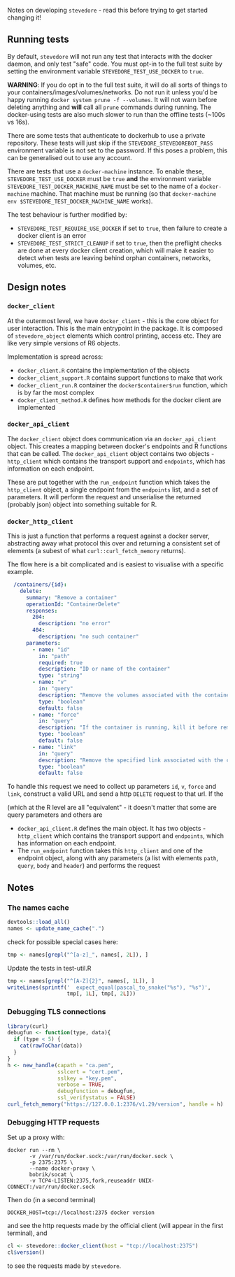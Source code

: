 Notes on developing `stevedore` - read this before trying to get started changing it!

## Running tests

By default, `stevedore` will not run any test that interacts with the docker daemon, and only test "safe" code.  You must opt-in to the full test suite by setting the environment variable `STEVEDORE_TEST_USE_DOCKER` to `true`.

**WARNING**: If you do opt in to the full test suite, it will do all sorts of things to your containers/images/volumes/networks.  Do not run it unless you'd be happy running `docker system prune -f --volumes`.  It will not warn before deleting anything and **will** call all `prune` commands during running.  The docker-using tests are also much slower to run than the offline tests (~100s vs 16s).

There are some tests that authenticate to dockerhub to use a private repository.  These tests will just skip if the `STEVEDORE_STEVEDOREBOT_PASS` environment variable is not set to the password.  If this poses a problem, this can be generalised out to use any account.

There are tests that use a `docker-machine` instance.  To enable these, `STEVEDORE_TEST_USE_DOCKER` must be `true` **and** the environment variable `STEVEDORE_TEST_DOCKER_MACHINE_NAME` must be set to the name of a `docker-machine` machine.  That machine must be running (so that `docker-machine env $STEVEDORE_TEST_DOCKER_MACHINE_NAME` works).

The test behaviour is further modified by:

- `STEVEDORE_TEST_REQUIRE_USE_DOCKER` if set to `true`, then failure to create a docker client is an error
- `STEVEDORE_TEST_STRICT_CLEANUP` if set to `true`, then the preflight checks are done at every docker client creation, which will make it easier to detect when tests are leaving behind orphan containers, networks, volumes, etc.

## Design notes

### `docker_client`

At the outermost level, we have `docker_client` - this is the core object for user interaction.  This is the main entrypoint in the package.  It is composed of `stevedore_object` elements which control printing, access etc. They are like very simple versions of R6 objects.

Implementation is spread across:

  - `docker_client.R` contains the implementation of the objects
  - `docker_client_support.R` contains support functions to make that work
  - `docker_client_run.R` container the `docker$container$run` function, which is by far the most complex
  - `docker_client_method.R` defines how methods for the docker client are implemented

### `docker_api_client`

The `docker_client` object does communication via an `docker_api_client` object.  This creates a mapping between docker's endpoints and R functions that can be called.  The `docker_api_client` object contains two objects - `http_client` which contains the transport support and `endpoints`, which has information on each endpoint.

These are put together with the `run_endpoint` function which takes the `http_client` object, a single endpoint from the `endpoints` list, and a set of parameters.  It will perform the request and unserialise the returned (probably json) object into something suitable for R.

### `docker_http_client`

This is just a function that performs a request against a docker server, abstracting away what protocol this over and returning a consistent set of elements (a subest of what `curl::curl_fetch_memory` returns).

The flow here is a bit complicated and is easiest to visualise with a specific example.

``` yaml
  /containers/{id}:
    delete:
      summary: "Remove a container"
      operationId: "ContainerDelete"
      responses:
        204:
          description: "no error"
        404:
          description: "no such container"
      parameters:
        - name: "id"
          in: "path"
          required: true
          description: "ID or name of the container"
          type: "string"
        - name: "v"
          in: "query"
          description: "Remove the volumes associated with the container."
          type: "boolean"
          default: false
        - name: "force"
          in: "query"
          description: "If the container is running, kill it before removing it."
          type: "boolean"
          default: false
        - name: "link"
          in: "query"
          description: "Remove the specified link associated with the container."
          type: "boolean"
          default: false
```

To handle this request we need to collect up parameters `id`, `v`, `force` and `link`, construct a valid URL and send a http `DELETE` request to that url.  If the

(which at the R level are all "equivalent" - it doesn't matter that some are query parameters and others are

  - `docker_api_client.R` defines the main object.  It has two objects - `http_client` which contains the transport support and `endpoints`, which has information on each endpoint.
  - The `run_endpoint` function takes this `http_client` and one of the endpoint object, along with any parameters (a list with elements `path`, `query`, `body` and `header`) and performs the request

## Notes

### The names cache

```r
devtools::load_all()
names <- update_name_cache(".")
```

check for possible special cases here:

```r
tmp <- names[grepl("^[a-z]_", names[, 2L]), ]
```

Update the tests in test-util.R

```r
tmp <- names[grepl("^[A-Z]{2}", names[, 1L]), ]
writeLines(sprintf('  expect_equal(pascal_to_snake("%s"), "%s")',
                   tmp[, 1L], tmp[, 2L]))
```

### Debugging TLS connections

```r
library(curl)
debugfun <- function(type, data){
  if (type < 5) {
    cat(rawToChar(data))
  }
}
h <- new_handle(capath = "ca.pem",
                sslcert = "cert.pem",
                sslkey = "key.pem",
                verbose = TRUE,
                debugfunction = debugfun,
                ssl_verifystatus = FALSE)
curl_fetch_memory("https://127.0.0.1:2376/v1.29/version", handle = h)
```

### Debugging HTTP requests

Set up a proxy with:

```
docker run --rm \
       -v /var/run/docker.sock:/var/run/docker.sock \
       -p 2375:2375 \
       --name docker-proxy \
       bobrik/socat \
       -v TCP4-LISTEN:2375,fork,reuseaddr UNIX-CONNECT:/var/run/docker.sock
```

Then do (in a second terminal)

```
DOCKER_HOST=tcp://localhost:2375 docker version
```

and see the http requests made by the official client (will appear in the first terminal), and


```r
cl <- stevedore::docker_client(host = "tcp://localhost:2375")
cl$version()
```

to see the requests made by `stevedore`.
